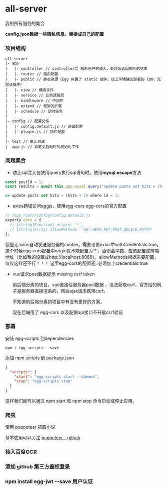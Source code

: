 # all-server
我的所有服务的集合

**config.json数据一些隐私信息，替换成自己的配置**

### 项目结构
```
all-server
|- app
|   |- controller // controller层 解析用户的输入，处理后返回相应的结果
|   |- router // 路由配置
|   |- public // 静态资源（Egg 内置了 static 插件，线上环境建议部署到 CDN，无需该插件）
|   |- view // 模版文件
|   |- service // 业务逻辑层
|   |- middleware // 中间件
|   |- extend // 框架的扩展
|   |- schedule // 定时任务
|
|- config // 配置文件
|   |- config.default.js // 基础配置
|   |- plugin.js // 插件配置
|
|- test // 单元测试
|- app.js // 自定义启动时的初始化工作
```
### 问题集合
* 防止sql注入在使用query执行sql语句时，使用**mysql.escape**方法
```javascript
const postId = 1;
const results = await this.app.mysql.query('update posts set hits = (hits + ?) where id = ?', [1, postId]);

=> update posts set hits = (hits + 1) where id = 1;
```

* axios跨域访问eggjs，使用egg-cors
egg-cors的官方配置
```javascript
// {app_root}/config/config.default.js
exports.cors = {
  // {string|Function} origin: '*',
  // {string|Array} allowMethods: 'GET,HEAD,PUT,POST,DELETE,PATCH'
};
```
但是让axios自动发送服务器的cookie，需要设置axios中withCredentials:true。这个时候egg-cors配置中origin就不能配置为'*'，否则会冲突，应该配置成前端地址（比如我的设置成http://localhost:8080），allowMethods根据需要配置，仅仅这样还不行！！！
这里egg-cors的配置还:
必须加上credentials:true

* vue请求post数据提示 missing csrf token

  前后端分离的项目，vue直接给服务器post数据 ，没法获取csrf，官方给的例子是服务器直接渲染的，然后ajax请求携带csrf。

  不知道前后端分离的项目中有没有更好的方案。

  现在后端用了 egg-cors  以及配置api接口不开启csrf验证


### 部署
安装 egg-scripts 到dependencies
```
npm i egg-scripts --save
```
添加 npm scripts 到 package.json
```json
{
  "scripts": {
    "start": "egg-scripts start --daemon",
    "stop": "egg-scripts stop"
  }
}
```
这样我们就可以通过 npm start 和 npm stop 命令启动或停止应用。

### 爬虫
使用 puppeteer 抓取小说

基本使用可以关注 [puppeteer - github](https://github.com/GoogleChrome/puppeteer)


### 接入百度OCR


### 添加 github 第三方鉴权登录

### npm install egg-jwt --save 用户认证
